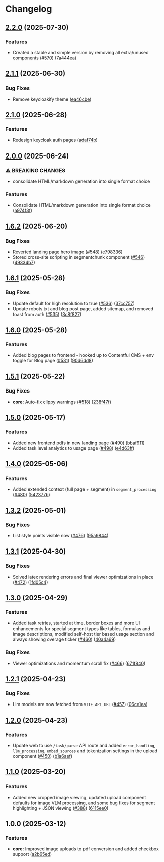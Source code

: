 # Changelog

## [2.2.0](https://github.com/lumina-ai-inc/chunkr/compare/chunkr-web-v2.1.1...chunkr-web-v2.2.0) (2025-07-30)


### Features

* Created a stable and simple version by removing all extra/unused components ([#570](https://github.com/lumina-ai-inc/chunkr/issues/570)) ([7a444ea](https://github.com/lumina-ai-inc/chunkr/commit/7a444eac4cab1e4f811997fc513a9f2db97aa5b3))

## [2.1.1](https://github.com/lumina-ai-inc/chunkr/compare/chunkr-web-v2.1.0...chunkr-web-v2.1.1) (2025-06-30)


### Bug Fixes

* Remove keycloakify theme ([ea46cbe](https://github.com/lumina-ai-inc/chunkr/commit/ea46cbea3e6d6abca04f2c79f8c5bd75d496ac7b))

## [2.1.0](https://github.com/lumina-ai-inc/chunkr/compare/chunkr-web-v2.0.0...chunkr-web-v2.1.0) (2025-06-28)


### Features

* Redesign keycloak auth pages ([adaf74b](https://github.com/lumina-ai-inc/chunkr/commit/adaf74b2c57b37779794e9e3c736905b02bccff3))

## [2.0.0](https://github.com/lumina-ai-inc/chunkr/compare/chunkr-web-v1.6.2...chunkr-web-v2.0.0) (2025-06-24)


### ⚠ BREAKING CHANGES

* consolidate HTML/markdown generation into single format choice

### Features

* Consolidate HTML/markdown generation into single format choice ([a974f3f](https://github.com/lumina-ai-inc/chunkr/commit/a974f3fbc2bd9158ca052c21a121b479e0eb7613))

## [1.6.2](https://github.com/lumina-ai-inc/chunkr/compare/chunkr-web-v1.6.1...chunkr-web-v1.6.2) (2025-06-20)


### Bug Fixes

* Reverted landing page hero image ([#548](https://github.com/lumina-ai-inc/chunkr/issues/548)) ([e798336](https://github.com/lumina-ai-inc/chunkr/commit/e7983361fdbb9243c055f2444cacb55aa6072a78))
* Stored cross-site scripting in segmentchunk component ([#546](https://github.com/lumina-ai-inc/chunkr/issues/546)) ([49334b7](https://github.com/lumina-ai-inc/chunkr/commit/49334b788e742f7453c8987e856b57dcb56f0773))

## [1.6.1](https://github.com/lumina-ai-inc/chunkr/compare/chunkr-web-v1.6.0...chunkr-web-v1.6.1) (2025-05-28)


### Bug Fixes

* Update default for high resolution to true ([#536](https://github.com/lumina-ai-inc/chunkr/issues/536)) ([37cc757](https://github.com/lumina-ai-inc/chunkr/commit/37cc757ea41acce4a662a127bc141e77b56cda03))
* Update robots.txt and blog post page, added sitemap, and removed toast from auth  ([#535](https://github.com/lumina-ai-inc/chunkr/issues/535)) ([3c8f827](https://github.com/lumina-ai-inc/chunkr/commit/3c8f82701d4ff40f932b24607da2dfd394f31e60))

## [1.6.0](https://github.com/lumina-ai-inc/chunkr/compare/chunkr-web-v1.5.1...chunkr-web-v1.6.0) (2025-05-28)


### Features

* Added blog pages to frontend - hooked up to Contentful CMS + env toggle for Blog page ([#531](https://github.com/lumina-ai-inc/chunkr/issues/531)) ([90d6dd8](https://github.com/lumina-ai-inc/chunkr/commit/90d6dd88aa5e6cd0bb0580185a6f4fbf3523e35d))

## [1.5.1](https://github.com/lumina-ai-inc/chunkr/compare/chunkr-web-v1.5.0...chunkr-web-v1.5.1) (2025-05-22)


### Bug Fixes

* **core:** Auto-fix clippy warnings ([#518](https://github.com/lumina-ai-inc/chunkr/issues/518)) ([238f47f](https://github.com/lumina-ai-inc/chunkr/commit/238f47fdaf5d2e62d12448424d1018eb1803b8f8))

## [1.5.0](https://github.com/lumina-ai-inc/chunkr/compare/chunkr-web-v1.4.0...chunkr-web-v1.5.0) (2025-05-17)


### Features

* Added new frontend pdfs in new landing page ([#490](https://github.com/lumina-ai-inc/chunkr/issues/490)) ([bbaf911](https://github.com/lumina-ai-inc/chunkr/commit/bbaf911f205b2f81b723577155e6b5adff246a65))
* Added task level analytics to usage page ([#498](https://github.com/lumina-ai-inc/chunkr/issues/498)) ([e4d63ff](https://github.com/lumina-ai-inc/chunkr/commit/e4d63ffb86c9d790c8bb13cf0cf71642d2f19e2b))

## [1.4.0](https://github.com/lumina-ai-inc/chunkr/compare/chunkr-web-v1.3.2...chunkr-web-v1.4.0) (2025-05-06)


### Features

* Added extended context (full page + segment) in `segment_processing` ([#480](https://github.com/lumina-ai-inc/chunkr/issues/480)) ([542377b](https://github.com/lumina-ai-inc/chunkr/commit/542377b904aef5fb215bdea3f837315a23eb37de))

## [1.3.2](https://github.com/lumina-ai-inc/chunkr/compare/chunkr-web-v1.3.1...chunkr-web-v1.3.2) (2025-05-01)


### Bug Fixes

* List style points visible now ([#476](https://github.com/lumina-ai-inc/chunkr/issues/476)) ([95a9844](https://github.com/lumina-ai-inc/chunkr/commit/95a98449bf6b6c8f0befd728ceb8206656966b8d))

## [1.3.1](https://github.com/lumina-ai-inc/chunkr/compare/chunkr-web-v1.3.0...chunkr-web-v1.3.1) (2025-04-30)


### Bug Fixes

* Solved latex rendering errors and final viewer optimizations in place ([#472](https://github.com/lumina-ai-inc/chunkr/issues/472)) ([1fd05c4](https://github.com/lumina-ai-inc/chunkr/commit/1fd05c4ca3b499ddeb7549dbf03988a4e30ea1a8))

## [1.3.0](https://github.com/lumina-ai-inc/chunkr/compare/chunkr-web-v1.2.1...chunkr-web-v1.3.0) (2025-04-29)


### Features

* Added task retries, started at time, border boxes and more UI enhancements for special segment types like tables, formulas and image descriptions, modified self-host tier based usage section and always showing overage ticker ([#460](https://github.com/lumina-ai-inc/chunkr/issues/460)) ([40a4a69](https://github.com/lumina-ai-inc/chunkr/commit/40a4a6987f82fa01a5cadcbedeee4264bcdb7916))


### Bug Fixes

* Viewer optimizations and momentum scroll fix ([#466](https://github.com/lumina-ai-inc/chunkr/issues/466)) ([671f840](https://github.com/lumina-ai-inc/chunkr/commit/671f84083eb796b9a120e3ad3f57c7a61cbfcde3))

## [1.2.1](https://github.com/lumina-ai-inc/chunkr/compare/chunkr-web-v1.2.0...chunkr-web-v1.2.1) (2025-04-23)


### Bug Fixes

* Llm models are now fetched from `VITE_API_URL` ([#457](https://github.com/lumina-ai-inc/chunkr/issues/457)) ([06ce1ea](https://github.com/lumina-ai-inc/chunkr/commit/06ce1eaa98048753fd065ddb00908b54914f4857))

## [1.2.0](https://github.com/lumina-ai-inc/chunkr/compare/chunkr-web-v1.1.0...chunkr-web-v1.2.0) (2025-04-23)


### Features

* Update web to use `/task/parse` API route and added `error_handling`, `llm_processing`, `embed_sources` and tokenization settings in the upload component ([#450](https://github.com/lumina-ai-inc/chunkr/issues/450)) ([b1a6aef](https://github.com/lumina-ai-inc/chunkr/commit/b1a6aef41ff8d73daa9ba435e37219b98c765524))

## [1.1.0](https://github.com/lumina-ai-inc/chunkr/compare/chunkr-web-v1.0.0...chunkr-web-v1.1.0) (2025-03-20)


### Features

* Added new cropped image viewing, updated upload component defaults for image VLM processing, and some bug fixes for segment highlighting + JSON viewing ([#388](https://github.com/lumina-ai-inc/chunkr/issues/388)) ([6115ee0](https://github.com/lumina-ai-inc/chunkr/commit/6115ee08b785e94ed8432e4c75da98e32a42bea9))

## 1.0.0 (2025-03-12)


### Features

* **core:** Improved image uploads to pdf conversion and added checkbox support ([a2b65ed](https://github.com/lumina-ai-inc/chunkr/commit/a2b65ed182dcc07af1bccc5b4e98dec3a3335ed8))

